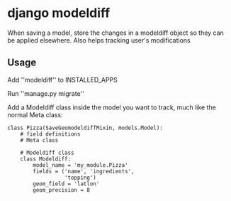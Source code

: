django modeldiff
================

When saving a model, store the changes in a modeldiff object so they can be applied elsewhere. Also helps tracking user's modifications

Usage
-----

Add ''modeldiff'' to INSTALLED_APPS

Run ''manage.py migrate''

Add a Modeldiff class inside the model you want to track, much like the normal Meta class:

```
class Pizza(SaveGeomodeldiffMixin, models.Model):
    # field definitions
    # Meta class

    # Modeldiff class
    class Modeldiff:
        model_name = 'my_module.Pizza'
        fields = ('name', 'ingredients',
                  'topping')
        geom_field = 'latlon'
        geom_precision = 8
````
